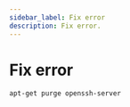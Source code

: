 ```yaml
---
sidebar_label: Fix error
description: Fix error.
---
```


# Fix error

```
apt-get purge openssh-server
```

    
